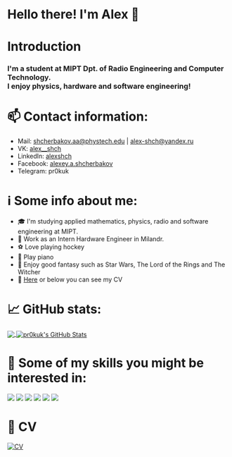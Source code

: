 # Hello there! I'm Alex :wave:

# Introduction 

### I'm a student at MIPT Dpt. of Radio Engineering and Computer Technology. <br>I enjoy physics, hardware and software engineering!

# :mailbox: Contact information:

* Mail: shcherbakov.aa@phystech.edu | alex-shch@yandex.ru
* VK: [alex__shch](https://vk.com/alex__shch)
* LinkedIn: [alexshch](https://linkedlin.com/in/alexshch)
* Facebook: [alexey.a.shcherbakov](https://facebook.com/alexey.a.shcherbakov)
* Telegram: pr0kuk

# :information_source: Some info about me:
* :mortar_board: I'm studying applied mathematics, physics, radio and software engineering at MIPT.<br>
* :office: Work as an Intern Hardware Engineer in Milandr.
* :soccer: Love playing hockey
* :musical_keyboard: Play piano
* :closed_book: Enjoy good fantasy such as Star Wars, The Lord of the Rings and The Witcher
* :bookmark_tabs: [Here](https://github.com/pr0kuk/about_me/blob/main/shcherbakov_cv.pdf) or below you can see my CV

# :chart_with_upwards_trend: GitHub stats:

<a href="https://github.com/pr0kuk/about_me">
  <img align="center" src="https://github-readme-stats.vercel.app/api/top-langs/?username=pr0kuk&hide=java,html,tex&title_color=ffffff&text_color=c9cacc&icon_color=2bbc8a&bg_color=1d1f21&langs_count=3" />
</a>
<a href="https://github.com/pr0kuk/about_me">
  <img align="center" src="https://github-readme-stats.vercel.app/api?username=pr0kuk&show_icons=true&line_height=27&count_private=true&title_color=ffffff&text_color=c9cacc&icon_color=2bbc8a&bg_color=1d1f21" alt="pr0kuk's GitHub Stats" />
</a>    

# :wrench: Some of my skills you might be interested in:
![](https://img.shields.io/badge/OS-Linux-informational?style=flat&logo=linux&logoColor=white&color=2bbc8a)
![](https://img.shields.io/badge/Code-C-informational?style=flat&logo=c&logoColor=white&color=2bbc8a)
![](https://img.shields.io/badge/Code-C++-informational?style=flat&logo=c++&logoColor=white&color=2bbc8a)
![](https://img.shields.io/badge/DevOps-git-informational?style=flat&logo=git&logoColor=white&color=2bbc8a)
![](https://img.shields.io/badge/Scripting-bash-informational?style=flat&logo=gnu-bash&logoColor=white&color=2bbc8a)
![](https://img.shields.io/badge/Code-Make-informational?style=flat&logo=cmake&logoColor=white&color=2bbc8a)


# :bookmark_tabs: CV
[![CV](https://github.com/pr0kuk/about_me/blob/main/shcherbakov_cv_preview.png)](https://github.com/pr0kuk/about_me/blob/main/shcherbakov_cv.pdf)

